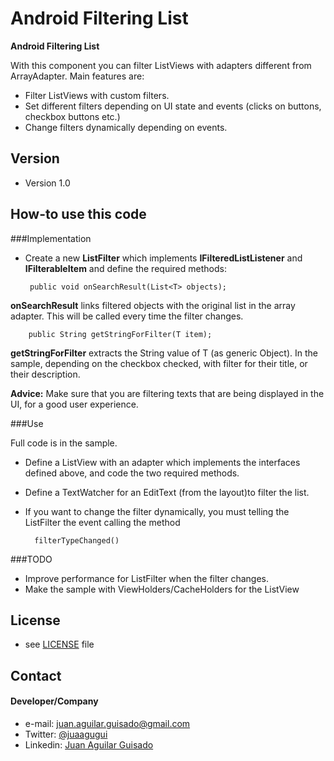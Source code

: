 Android Filtering List
======
**Android Filtering List** 

With this component you can filter ListViews with adapters different from ArrayAdapter<String>. Main features are:

* Filter ListViews with custom filters.
* Set different filters depending on  UI state and events (clicks on buttons, checkbox buttons etc.)
* Change filters dynamically depending on events.


## Version 
* Version 1.0

## How-to use this code

###Implementation
 * Create a new **ListFilter<T>** which implements **IFilteredListListener<T>** and  **IFilterableItem<T>** and define the required methods:

 		public void onSearchResult(List<T> objects);
 		
 **onSearchResult** links filtered objects with the original list in the array adapter. This will be called every time the filter changes.
 		
 		public String getStringForFilter(T item);
 		
 **getStringForFilter** extracts the String value of T (as generic Object). In the sample, depending on the checkbox checked, with filter for their title, or their description. 
 
 **Advice:** Make sure that you are filtering texts that are being displayed in the UI, for a good user experience.


###Use

Full code is in the sample.

* Define a ListView with an adapter which implements the interfaces defined above, and code the two required methods.

* Define a TextWatcher for an EditText (from the layout)to filter the list.

* If you want to change the filter dynamically, you must telling the ListFilter the event calling the method 

		filterTypeChanged()

###TODO

* Improve performance for ListFilter<T> when the filter changes.
* Make the sample with ViewHolders/CacheHolders for the ListView

## License 
* see [LICENSE](https://github.com/juaagugui/AndroidFilterableList/blob/master/LICENSE) file

## Contact
#### Developer/Company
* e-mail: juan.aguilar.guisado@gmail.com
* Twitter: [@juaagugui](https://twitter.com/juaagugui)
* Linkedin: [Juan Aguilar Guisado](http://es.linkedin.com/in/juanaguilarguisado)